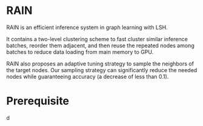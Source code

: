 # RAIN
RAIN is an efficient inference system in graph learning with LSH. 

It contains a two-level clustering scheme to fast cluster similar inference batches, reorder them adjacent, and then reuse the repeated nodes among batches to reduce data loading from main memory to GPU.

RAIN also proposes an adaptive tuning strategy to sample the neighbors of the target nodes. Our sampling strategy can significantly reduce the needed nodes while guaranteeing accuracy (a decrease of less than 0.1).
# Prerequisite
d
